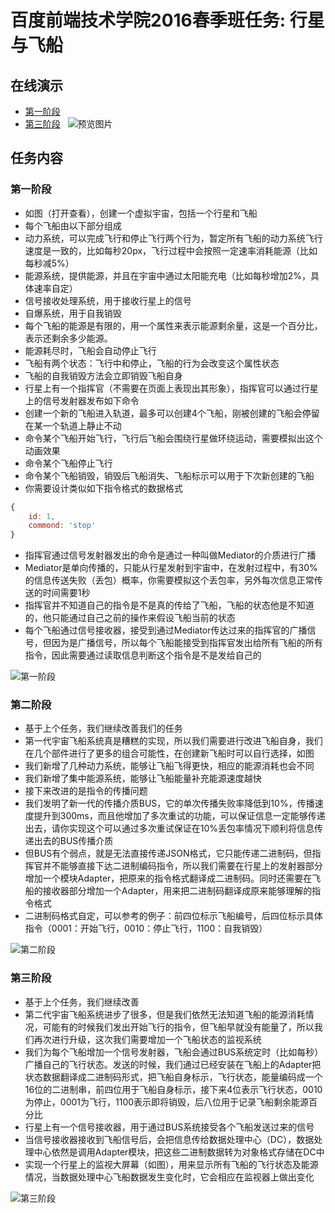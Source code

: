 # 百度前端技术学院2016春季班任务: 行星与飞船

## 在线演示

* [第一阶段](http://weirongxu.github.io/ife2016-spaceplane/#center1)  
* [第三阶段](http://weirongxu.github.io/ife2016-spaceplane/#center3)  
![预览图片](https://cloud.githubusercontent.com/assets/1709861/21019723/8015982a-bdac-11e6-84d3-a7046118862c.png)

## 任务内容

### 第一阶段
- 如图（打开查看），创建一个虚拟宇宙，包括一个行星和飞船
- 每个飞船由以下部分组成
- 动力系统，可以完成飞行和停止飞行两个行为，暂定所有飞船的动力系统飞行速度是一致的，比如每秒20px，飞行过程中会按照一定速率消耗能源（比如每秒减5%）
- 能源系统，提供能源，并且在宇宙中通过太阳能充电（比如每秒增加2%，具体速率自定）
- 信号接收处理系统，用于接收行星上的信号
- 自爆系统，用于自我销毁
- 每个飞船的能源是有限的，用一个属性来表示能源剩余量，这是一个百分比，表示还剩余多少能源。
- 能源耗尽时，飞船会自动停止飞行
- 飞船有两个状态：飞行中和停止，飞船的行为会改变这个属性状态
- 飞船的自我销毁方法会立即销毁飞船自身
- 行星上有一个指挥官（不需要在页面上表现出其形象），指挥官可以通过行星上的信号发射器发布如下命令
- 创建一个新的飞船进入轨道，最多可以创建4个飞船，刚被创建的飞船会停留在某一个轨道上静止不动
- 命令某个飞船开始飞行，飞行后飞船会围绕行星做环绕运动，需要模拟出这个动画效果
- 命令某个飞船停止飞行
- 命令某个飞船销毁，销毁后飞船消失、飞船标示可以用于下次新创建的飞船
- 你需要设计类似如下指令格式的数据格式
```javascript
{
	id: 1,
	commond: 'stop'
}
```
- 指挥官通过信号发射器发出的命令是通过一种叫做Mediator的介质进行广播
- Mediator是单向传播的，只能从行星发射到宇宙中，在发射过程中，有30%的信息传送失败（丢包）概率，你需要模拟这个丢包率，另外每次信息正常传送的时间需要1秒
- 指挥官并不知道自己的指令是不是真的传给了飞船，飞船的状态他是不知道的，他只能通过自己之前的操作来假设飞船当前的状态
- 每个飞船通过信号接收器，接受到通过Mediator传达过来的指挥官的广播信号，但因为是广播信号，所以每个飞船能接受到指挥官发出给所有飞船的所有指令，因此需要通过读取信息判断这个指令是不是发给自己的

![第一阶段](http://7xrp04.com1.z0.glb.clouddn.com/task_2_26_1.jpg)

### 第二阶段
- 基于上个任务，我们继续改善我们的任务
- 第一代宇宙飞船系统真是糟糕的实现，所以我们需要进行改进飞船自身，我们在几个部件进行了更多的组合可能性，在创建新飞船时可以自行选择，如图
- 我们新增了几种动力系统，能够让飞船飞得更快，相应的能源消耗也会不同
- 我们新增了集中能源系统，能够让飞船能量补充能源速度越快
- 接下来改进的是指令的传播问题
- 我们发明了新一代的传播介质BUS，它的单次传播失败率降低到10%，传播速度提升到300ms，而且他增加了多次重试的功能，可以保证信息一定能够传递出去，请你实现这个可以通过多次重试保证在10%丢包率情况下顺利将信息传递出去的BUS传播介质
- 但BUS有个弱点，就是无法直接传递JSON格式，它只能传递二进制码，但指挥官并不能够直接下达二进制编码指令，所以我们需要在行星上的发射器部分增加一个模块Adapter，把原来的指令格式翻译成二进制码。同时还需要在飞船的接收器部分增加一个Adapter，用来把二进制码翻译成原来能够理解的指令格式
- 二进制码格式自定，可以参考的例子：前四位标示飞船编号，后四位标示具体指令（0001：开始飞行，0010：停止飞行，1100：自我销毁）

![第二阶段](http://7xrp04.com1.z0.glb.clouddn.com/task_2_27_1.jpg)

### 第三阶段
- 基于上个任务，我们继续改善
- 第二代宇宙飞船系统进步了很多，但是我们依然无法知道飞船的能源消耗情况，可能有的时候我们发出开始飞行的指令，但飞船早就没有能量了，所以我们再次进行升级，这次我们需要增加一个飞船状态的监视系统
- 我们为每个飞船增加一个信号发射器，飞船会通过BUS系统定时（比如每秒）广播自己的飞行状态。发送的时候，我们通过已经安装在飞船上的Adapter把状态数据翻译成二进制码形式，把飞船自身标示，飞行状态，能量编码成一个16位的二进制串，前四位用于飞船自身标示，接下来4位表示飞行状态，0010为停止，0001为飞行，1100表示即将销毁，后八位用于记录飞船剩余能源百分比
- 行星上有一个信号接收器，用于通过BUS系统接受各个飞船发送过来的信号
- 当信号接收器接收到飞船信号后，会把信息传给数据处理中心（DC），数据处理中心依然是调用Adapter模块，把这些二进制数据转为对象格式存储在DC中
- 实现一个行星上的监视大屏幕（如图），用来显示所有飞船的飞行状态及能源情况，当数据处理中心飞船数据发生变化时，它会相应在监视器上做出变化

![第三阶段](http://7xrp04.com1.z0.glb.clouddn.com/task_2_28_1.jpg)
